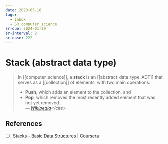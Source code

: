 ```yaml
---
date: 2023-05-18
tags:
  - inbox
  - SR_computer_science
sr-due: 2024-01-29
sr-interval: 2
sr-ease: 222
---
```


# Stack (abstract data type)

> In [[computer_science]], a **stack** is an [[abstract_data_type_ADT]] that serves
> as a [[collection]] of elements, with two main
> operations:
>
> - **Push**, which adds an element to the collection, and
> - **Pop**, which removes the most recently added element that was not yet
>   removed.\
> — <cite>[Wikipedia](https://en.wikipedia.org/wiki/Stack_\(abstract_data_type\))</cite>

## References

- [ ] [Stacks - Basic Data Structures | Coursera](https://www.coursera.org/lecture/data-structures/stacks-UdKzQ)
